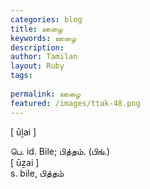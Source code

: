 ```yaml
---
categories: blog
title: ஊழை
keywords: ஊழை
description: 
author: Tamilan
layout: Ruby
tags: 
 
permalink: ஊழை
featured: /images/ttak-48.png
---
```

  
[ ūḻai ]  
  
பெ. id. Bile; பித்தம். (பிங்.)  
[ ūẕai ]  
s. bile, பித்தம்